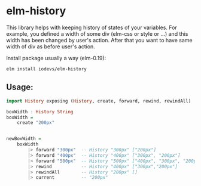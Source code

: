 # elm-history
This library helps with keeping history of states of your variables.
For example, you defined a width of some div (elm-css or style or ...) and
this width has been changed by user's action. After that you want to have
same width of div as before user's action.

Install package usually a way (elm-0.19):
```
elm install iodevs/elm-history
```


## Usage:
```haskell
import History exposing (History, create, forward, rewind, rewindAll)

boxWidth : History String
boxWidth =
    create "200px"


newBoxWidth =
    boxWidth
        |> forward "300px"  -- History "300px" ["200px"]
        |> forward "400px"  -- History "400px" ["300px", "200px"]
        |> forward "500px"  -- History "500px" ["400px", "300px", "200px"]
        |> rewind           -- History "400px" ["300px","200px"]
        |> rewindAll        -- History "200px" []
        |> current          -- "200px"
```



